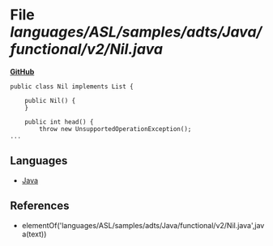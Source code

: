 # File _languages/ASL/samples/adts/Java/functional/v2/Nil.java_
**[GitHub](https://github.com/softlang/yas/blob/master/languages/ASL/samples/adts/Java/functional/v2/Nil.java)**
```
public class Nil implements List {

	public Nil() {
	}
	
	public int head() {
		throw new UnsupportedOperationException();
...
```

## Languages
* [Java](../languages/Java.md)

## References
* elementOf('languages/ASL/samples/adts/Java/functional/v2/Nil.java',java(text))
